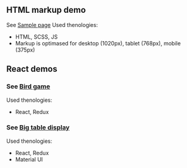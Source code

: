 ## HTML markup demo
See [Sample page](https://lyssenkoalex.github.io/singolo/)
Used thenologies:
 - HTML, SCSS, JS
 - Markup is optimased for desktop (1020px), tablet (768px), mobile (375px)
 
## React demos
### See [Bird game](https://peaceful-bhaskara-26b5b7.netlify.com/)
 Used thenologies:
 - React, Redux
 
### See [Big table display](https://cranky-tereshkova-d34b1e.netlify.com/)
 Used thenologies:
 - React, Redux
 - Material UI

